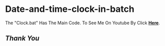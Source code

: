# Date-and-time-clock-in-batch
The "Clock.bat" Has The Main Code.
To See Me On Youtube By Click **[Here](https://www.youtube.com/channel/UCA_3t4pPc9GRIFiP86kRD2Q?sub_confirmation=1)**.

## *****Thank You*****
